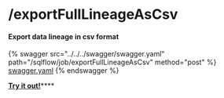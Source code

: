 # /exportFullLineageAsCsv

#### Export data lineage in csv format

{% swagger src="../../../swagger/swagger.yaml" path="/sqlflow/job/exportFullLineageAsCsv" method="post" %}
[swagger.yaml](../../../swagger/swagger.yaml)
{% endswagger %}

[**Try it out!**](../../swagger-ui.md)****
